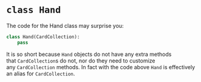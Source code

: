 # `class Hand`

The code for the Hand class may surprise you:

```python
class Hand(CardCollection):
    pass    
```

It is so short because `Hand` objects do not have any extra methods
that `CardCollection`s do not, nor do they need to customize
any `CardCollection` methods. In fact with the code above `Hand` is
effectively an alias for `CardCollection`.
